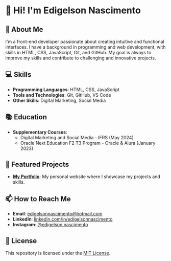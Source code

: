 # 👋 Hi! I'm Edigelson Nascimento

## 🚀 About Me

I'm a front-end developer passionate about creating intuitive and functional interfaces. I have a background in programming and web development, with skills in HTML, CSS, JavaScript, Git, and GitHub. My goal is always to improve my skills and contribute to challenging and innovative projects.

## 💻 Skills

- **Programming Languages**: HTML, CSS, JavaScript
- **Tools and Technologies**: Git, GitHub, VS Code
- **Other Skills**: Digital Marketing, Social Media

## 📚 Education

- **Supplementary Courses**:
  - Digital Marketing and Social Media - IFRS (May 2024)
  - Oracle Next Education F2 T3 Program - Oracle & Alura (January 2023)

## 🌟 Featured Projects

- [**My Portfolio**](https://edigelson-nascimento.github.io/portfolio): My personal website where I showcase my projects and skills.

## 📫 How to Reach Me

- **Email**: edigelsonnascimento@hotmail.com
- **LinkedIn**: [linkedin.com/in/edigelsonnascimento](https://www.linkedin.com/in/edigelsonnascimento)
- **Instagram**: [@edigelson.nascimento](https://www.instagram.com/edigelson.nascimento)

## 📝 License

This repository is licensed under the [MIT License](LICENSE).
